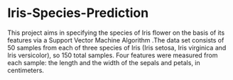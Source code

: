 # Iris-Species-Prediction
This project aims in specifying the species of Iris flower on the basis of its features via a Support Vector Machine Algorithm .The data set consists of 50 samples from each of three species of Iris (Iris setosa, Iris virginica and Iris versicolor), so 150 total samples. Four features were measured from each sample: the length and the width of the sepals and petals, in centimeters.
